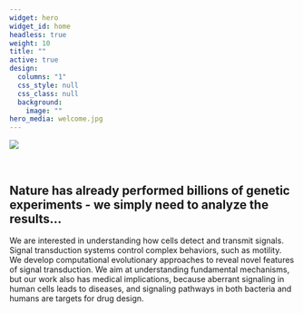 ```yaml
---
widget: hero
widget_id: home
headless: true
weight: 10
title: ""
active: true
design:
  columns: "1"
  css_style: null
  css_class: null
  background:
    image: ""
hero_media: welcome.jpg
---
```

![](welcome.jpg)

<br>

## **Nature has already performed billions of genetic experiments - we simply need to analyze the results…**

We are interested in understanding how cells detect and transmit signals. Signal transduction systems control complex behaviors, such as motility. We develop computational evolutionary approaches to reveal novel features of signal transduction. We aim at understanding fundamental mechanisms, but our work also has medical implications, because aberrant signaling in human cells leads to diseases, and signaling pathways in both bacteria and humans are targets for drug design.